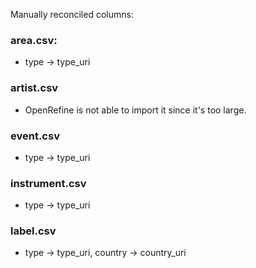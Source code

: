 Manually reconciled columns:
### area.csv:
- type -> type_uri

### artist.csv
- OpenRefine is not able to import it since it's too large.

### event.csv
- type -> type_uri

### instrument.csv
- type -> type_uri

### label.csv
- type -> type_uri, country -> country_uri